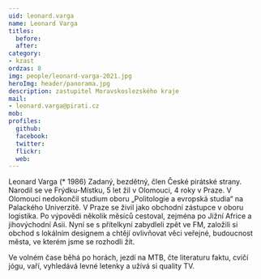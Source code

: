 ```yaml
---
uid: leonard.varga
name: Leonard Varga
titles:
  before:
  after:
category:
- kzast
ordzas: 8
img: people/leonard-varga-2021.jpg
heroImg: header/panorama.jpg
description: zastupitel Moravskoslezského kraje
mail:
- leonard.varga@pirati.cz
mob:
profiles:
  github:                 
  facebook:
  twitter: 		  
  flickr:
  web:
---
```


Leonard Varga (* 1986) Zadaný, bezdětný, člen České pirátské strany. Narodil se ve Frýdku-Místku, 5 let žil v Olomouci, 4 roky v Praze. V Olomouci nedokončil studium oboru „Politologie a evropská studia“ na Palackého Univerzitě. V Praze se živil jako obchodní zástupce v oboru logistika. Po výpovědi několik měsíců cestoval, zejména po Jižní Africe a jihovýchodní Asii. Nyní se s přítelkyní zabydleli zpět ve FM, založili si obchod s lokálním designem a chtějí ovlivňovat věci veřejné, budoucnost města, ve kterém jsme se rozhodli žít.

Ve volném čase běhá po horách, jezdí na MTB, čte literaturu faktu, cvičí jógu, vaří, vyhledává levné letenky a užívá si quality TV.
